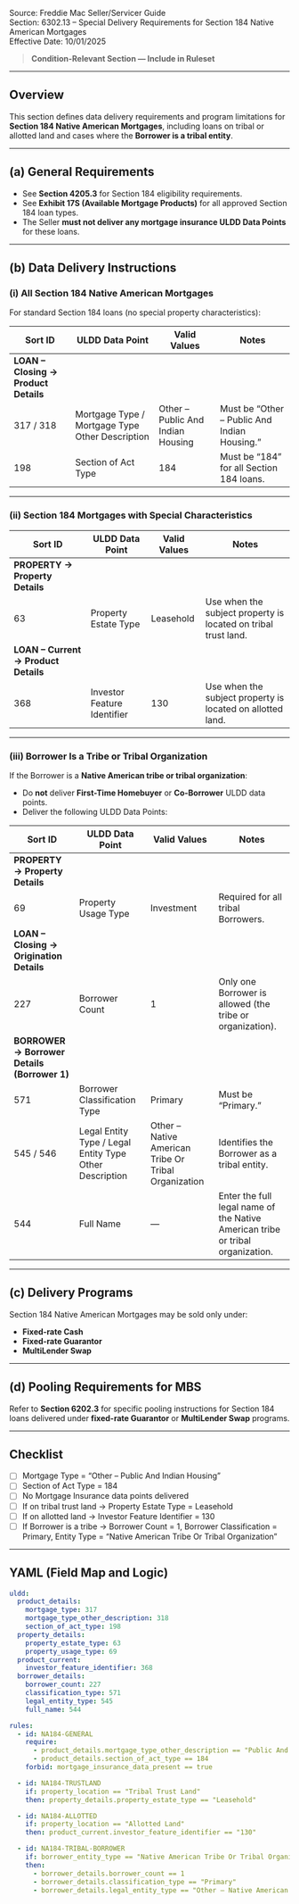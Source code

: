 Source: Freddie Mac Seller/Servicer Guide  
Section: 6302.13 – Special Delivery Requirements for Section 184 Native American Mortgages  
Effective Date: 10/01/2025  

> **Condition-Relevant Section — Include in Ruleset**

---

## Overview
This section defines data delivery requirements and program limitations for **Section 184 Native American Mortgages**, including loans on tribal or allotted land and cases where the **Borrower is a tribal entity**.

---

## (a) General Requirements
- See **Section 4205.3** for Section 184 eligibility requirements.  
- See **Exhibit 17S (Available Mortgage Products)** for all approved Section 184 loan types.  
- The Seller **must not deliver any mortgage insurance ULDD Data Points** for these loans.  

---

## (b) Data Delivery Instructions

### (i) All Section 184 Native American Mortgages  
For standard Section 184 loans (no special property characteristics):

| Sort ID | ULDD Data Point | Valid Values | Notes |
|----------|----------------|---------------|--------|
| **LOAN – Closing → Product Details** ||||
| 317 / 318 | Mortgage Type / Mortgage Type Other Description | Other – Public And Indian Housing | Must be “Other – Public And Indian Housing.” |
| 198 | Section of Act Type | 184 | Must be “184” for all Section 184 loans. |

---

### (ii) Section 184 Mortgages with Special Characteristics  

| Sort ID | ULDD Data Point | Valid Values | Notes |
|----------|----------------|---------------|--------|
| **PROPERTY → Property Details** ||||
| 63 | Property Estate Type | Leasehold | Use when the subject property is located on tribal trust land. |
| **LOAN – Current → Product Details** ||||
| 368 | Investor Feature Identifier | 130 | Use when the subject property is located on allotted land. |

---

### (iii) Borrower Is a Tribe or Tribal Organization  

If the Borrower is a **Native American tribe or tribal organization**:
- Do **not** deliver **First-Time Homebuyer** or **Co-Borrower** ULDD data points.  
- Deliver the following ULDD Data Points:  

| Sort ID | ULDD Data Point | Valid Values | Notes |
|----------|----------------|---------------|--------|
| **PROPERTY → Property Details** ||||
| 69 | Property Usage Type | Investment | Required for all tribal Borrowers. |
| **LOAN – Closing → Origination Details** ||||
| 227 | Borrower Count | 1 | Only one Borrower is allowed (the tribe or organization). |
| **BORROWER → Borrower Details (Borrower 1)** ||||
| 571 | Borrower Classification Type | Primary | Must be “Primary.” |
| 545 / 546 | Legal Entity Type / Legal Entity Type Other Description | Other – Native American Tribe Or Tribal Organization | Identifies the Borrower as a tribal entity. |
| 544 | Full Name | — | Enter the full legal name of the Native American tribe or tribal organization. |

---

## (c) Delivery Programs
Section 184 Native American Mortgages may be sold only under:
- **Fixed-rate Cash**
- **Fixed-rate Guarantor**
- **MultiLender Swap**

---

## (d) Pooling Requirements for MBS
Refer to **Section 6202.3** for specific pooling instructions for Section 184 loans delivered under **fixed-rate Guarantor** or **MultiLender Swap** programs.

---

## Checklist
- [ ] Mortgage Type = “Other – Public And Indian Housing”  
- [ ] Section of Act Type = 184  
- [ ] No Mortgage Insurance data points delivered  
- [ ] If on tribal trust land → Property Estate Type = Leasehold  
- [ ] If on allotted land → Investor Feature Identifier = 130  
- [ ] If Borrower is a tribe → Borrower Count = 1, Borrower Classification = Primary, Entity Type = “Native American Tribe Or Tribal Organization”  

---

## YAML (Field Map and Logic)
```yaml
uldd:
  product_details:
    mortgage_type: 317
    mortgage_type_other_description: 318
    section_of_act_type: 198
  property_details:
    property_estate_type: 63
    property_usage_type: 69
  product_current:
    investor_feature_identifier: 368
  borrower_details:
    borrower_count: 227
    classification_type: 571
    legal_entity_type: 545
    full_name: 544

rules:
  - id: NA184-GENERAL
    require:
      - product_details.mortgage_type_other_description == "Public And Indian Housing"
      - product_details.section_of_act_type == 184
    forbid: mortgage_insurance_data_present == true

  - id: NA184-TRUSTLAND
    if: property_location == "Tribal Trust Land"
    then: property_details.property_estate_type == "Leasehold"

  - id: NA184-ALLOTTED
    if: property_location == "Allotted Land"
    then: product_current.investor_feature_identifier == "130"

  - id: NA184-TRIBAL-BORROWER
    if: borrower_entity_type == "Native American Tribe Or Tribal Organization"
    then:
      - borrower_details.borrower_count == 1
      - borrower_details.classification_type == "Primary"
      - borrower_details.legal_entity_type == "Other – Native American Tribe Or Tribal Organization"
